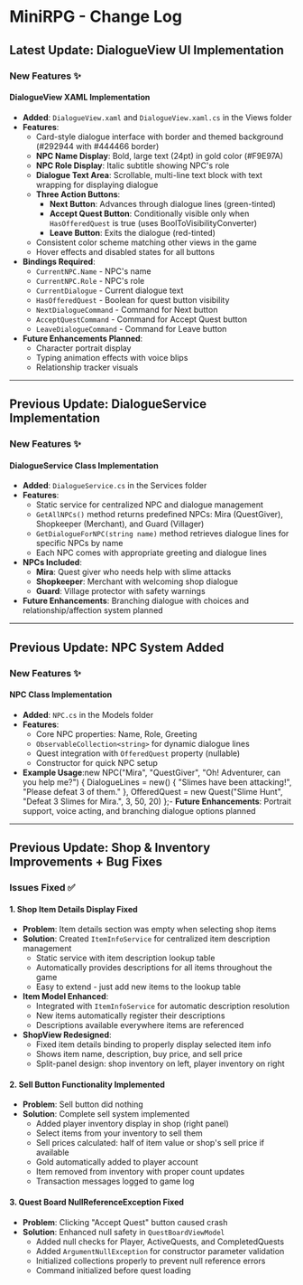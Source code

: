 ﻿# MiniRPG - Change Log

## Latest Update: DialogueView UI Implementation

### New Features ✨

#### DialogueView XAML Implementation
- **Added**: `DialogueView.xaml` and `DialogueView.xaml.cs` in the Views folder
- **Features**:
  - Card-style dialogue interface with border and themed background (#292944 with #444466 border)
  - **NPC Name Display**: Bold, large text (24pt) in gold color (#F9E97A)
  - **NPC Role Display**: Italic subtitle showing NPC's role
  - **Dialogue Text Area**: Scrollable, multi-line text block with text wrapping for displaying dialogue
  - **Three Action Buttons**:
    - **Next Button**: Advances through dialogue lines (green-tinted)
    - **Accept Quest Button**: Conditionally visible only when `HasOfferedQuest` is true (uses BoolToVisibilityConverter)
    - **Leave Button**: Exits the dialogue (red-tinted)
  - Consistent color scheme matching other views in the game
  - Hover effects and disabled states for all buttons
- **Bindings Required**:
  - `CurrentNPC.Name` - NPC's name
  - `CurrentNPC.Role` - NPC's role
  - `CurrentDialogue` - Current dialogue text
  - `HasOfferedQuest` - Boolean for quest button visibility
  - `NextDialogueCommand` - Command for Next button
  - `AcceptQuestCommand` - Command for Accept Quest button
  - `LeaveDialogueCommand` - Command for Leave button
- **Future Enhancements Planned**:
  - Character portrait display
  - Typing animation effects with voice blips
  - Relationship tracker visuals
  
---

## Previous Update: DialogueService Implementation

### New Features ✨

#### DialogueService Class Implementation
- **Added**: `DialogueService.cs` in the Services folder
- **Features**:
  - Static service for centralized NPC and dialogue management
  - `GetAllNPCs()` method returns predefined NPCs: Mira (QuestGiver), Shopkeeper (Merchant), and Guard (Villager)
  - `GetDialogueForNPC(string name)` method retrieves dialogue lines for specific NPCs by name
  - Each NPC comes with appropriate greeting and dialogue lines
- **NPCs Included**:
  - **Mira**: Quest giver who needs help with slime attacks
  - **Shopkeeper**: Merchant with welcoming shop dialogue
  - **Guard**: Village protector with safety warnings
- **Future Enhancements**: Branching dialogue with choices and relationship/affection system planned

---

## Previous Update: NPC System Added

### New Features ✨

#### NPC Class Implementation
- **Added**: `NPC.cs` in the Models folder
- **Features**:
  - Core NPC properties: Name, Role, Greeting
  - `ObservableCollection<string>` for dynamic dialogue lines
  - Quest integration with `OfferedQuest` property (nullable)
  - Constructor for quick NPC setup
- **Example Usage**:new NPC("Mira", "QuestGiver", "Oh! Adventurer, can you help me?")
{
    DialogueLines = new() { "Slimes have been attacking!", "Please defeat 3 of them." },
    OfferedQuest = new Quest("Slime Hunt", "Defeat 3 Slimes for Mira.", 3, 50, 20)
};- **Future Enhancements**: Portrait support, voice acting, and branching dialogue options planned

---

## Previous Update: Shop & Inventory Improvements + Bug Fixes

### Issues Fixed ✅

#### 1. Shop Item Details Display Fixed
- **Problem**: Item details section was empty when selecting shop items
- **Solution**: Created `ItemInfoService` for centralized item description management
  - Static service with item description lookup table
  - Automatically provides descriptions for all items throughout the game
  - Easy to extend - just add new items to the lookup table
- **Item Model Enhanced**: 
  - Integrated with `ItemInfoService` for automatic description resolution
  - New items automatically register their descriptions
  - Descriptions available everywhere items are referenced
- **ShopView Redesigned**:
  - Fixed item details binding to properly display selected item info
  - Shows item name, description, buy price, and sell price
  - Split-panel design: shop inventory on left, player inventory on right

#### 2. Sell Button Functionality Implemented
- **Problem**: Sell button did nothing
- **Solution**: Complete sell system implemented
  - Added player inventory display in shop (right panel)
  - Select items from your inventory to sell them
  - Sell prices calculated: half of item value or shop's sell price if available
  - Gold automatically added to player account
  - Item removed from inventory with proper count updates
  - Transaction messages logged to game log

#### 3. Quest Board NullReferenceException Fixed
- **Problem**: Clicking "Accept Quest" button caused crash
- **Solution**: Enhanced null safety in `QuestBoardViewModel`
  - Added null checks for Player, ActiveQuests, and CompletedQuests
  - Added `ArgumentNullException` for constructor parameter validation
  - Initialized collections properly to prevent null reference errors
  - Command initialized before quest loading
